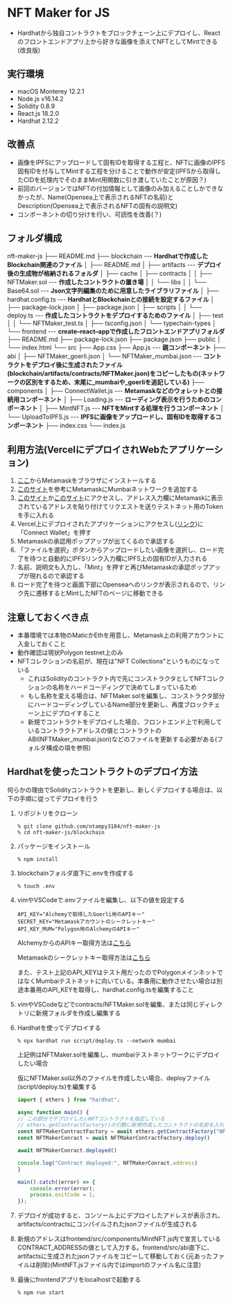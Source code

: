 # NFT Maker for JS

- Hardhatから独自コントラクトをブロックチェーン上にデプロイし、Reactのフロントエンドアプリ上から好きな画像を添えてNFTとしてMintできる(改良版)

## 実行環境

- macOS Monterey 12.2.1
- Node.js v16.14.2
- Solidity 0.8.9
- React.js 18.2.0
- Hardhat 2.12.2

## 改善点

- 画像をIPFSにアップロードして固有IDを取得する工程と、NFTに画像のIPFS固有IDを付与してMintする工程を分けることで動作が安定(IPFSから取得したCIDを処理内でそのままMint用関数に引き渡していたことが原因？)
- 前回のバージョンではNFTの付加情報として画像のみ加えることしかできなかったが、Name(Opensea上で表示されるNFTの名前)とDescription(Opensea上で表示されるNFTの固有の説明文)
- コンポーネントの切り分けを行い、可読性を改善(？)

## フォルダ構成

nft-maker-js
├── README.md
├── blockchain                         --- **Hardhatで作成したBlockchain関連のファイル**
│   ├── README.md
│   ├── artifacts                      --- **デプロイ後の生成物が格納されるフォルダ**
│   ├── cache
│   ├── contracts
│   │   ├── NFTMaker.sol               --- **作成したコントラクトの置き場**
│   │   └── libs
│   │       └── Base64.sol             --- **Json文字列編集のために用意したライブラリファイル**
│   ├── hardhat.config.ts               --- **HardhatとBlockchainとの接続を設定するファイル**
│   ├── package-lock.json
│   ├── package.json
│   ├── scripts
│   │   └── deploy.ts                   --- **作成したコントラクトをデプロイするためのファイル**
│   ├── test
│   │   └── NFTMaker_test.ts
│   ├── tsconfig.json
│   └── typechain-types
│
└── frontend                            --- **create–react–appで作成したフロントエンドアプリフォルダ**
    ├── README.md
    ├── package-lock.json
    ├── package.json
    ├── public
    │   └── index.html
    └── src
        ├── App.css
        ├── App.js                      --- **親コンポーネント**
        ├── abi
        │   ├── NFTMaker_goerli.json
        │   └── NFTMaker_mumbai.json    --- **コントラクトをデプロイ後に生成されたファイル(blockchain/artifacts/contracts/NFTMaker.json)をコピーしたもの(ネットワークの区別をするため、末尾に_mumbaiや_goerliを追記している)**
        ├── components
        │   ├── ConnectWallet.js        --- **Metamaskなどのウォレットとの接続用コンポーネント**
        │   ├── Loading.js              --- **ローディング表示を行うためのコンポーネント**
        │   ├── MintNFT.js              --- **NFTをMintする処理を行うコンポーネント**
        │   └── UploadToIPFS.js         --- **IPFSに画像をアップロードし、固有IDを取得するコンポーネント**
        ├── index.css
        └── index.js

## 利用方法(VercelにデプロイされWebたアプリケーション)

1. [ここ](https://metamask.io/download/)からMetamaskをブラウザにインストールする
2. [このサイト](https://wiki.polygon.technology/docs/develop/metamask/config-polygon-on-metamask/)を参考にMetamaskにMumbaiネットワークを追加する
3. [このサイト](https://mumbaifaucet.com/)か[このサイト](https://faucet.polygon.technology/)にアクセスし、アドレス入力欄にMetamaskに表示されているアドレスを貼り付けてリクエストを送りテストネット用のTokenを手に入れる
4. Vercel上にデプロイされたアプリケーションにアクセスし([リンク](https://nft-maker-js.vercel.app/))に「Connect Wallet」を押す
5. Metamaskの承認用ポップアップが出てくるので承認する
6. 「ファイルを選択」ボタンからアップロードしたい画像を選択し、ロード完了を待つと自動的にIPFSリンク入力欄にIPFS上の固有IDが入力される
7. 名前、説明文も入力し、「Mint」を押すと再びMetamaskの承認ポップアップが現れるので承認する
8. ロード完了を待つと画面下部にOpenseaへのリンクが表示されるので、リンク先に遷移するとMintしたNFTのページに移動できる

## 注意しておくべき点

- 本番環境では本物のMaticかEthを用意し、Metamask上の利用アカウントに入金しておくこと
- 動作確認は現状Polygon testnet上のみ
- NFTコレクションの名前が、現在は"NFT Collections"というものになっている
  - これはSolidityのコントラクト内で先にコンストラクタとしてNFTコレクションの名称をハードコーディングで決めてしまっているため
  - もし名称を変える場合は、NFTMaker.solを編集し、コンストラクタ部分にハードコーディングしているName部分を更新し、再度ブロックチェーン上にデプロイすること
  - 新規でコントラクトをデプロイした場合、フロントエンド上で利用しているコントラクトアドレスの値とコントラクトのABI(NFTMaker_mumbai.json)などのファイルを更新する必要がある(フォルダ構成の項を参照)

## Hardhatを使ったコントラクトのデプロイ方法

何らかの理由でSolidityコントラクトを更新し、新しくデプロイする場合は、以下の手順に従ってデプロイを行う

1. リポジトリをクローン

    ```:
    % git clone github.com/otampy3184/nft-maker-js
    % cd nft-maker-js/blockchain
    ```

2. パッケージをインストール

    ```:
    % npm install
    ```

3. blockchainフォルダ直下に.envを作成する

    ```:
    % touch .env
    ```

4. vimやVSCodeで.envファイルを編集し、以下の値を設定する

    ```:
    API_KEY="Alchemyで取得したGoerli用のAPIキー"
    SECRET_KEY="Metamaskアカウントのシークレットキー"
    API_KEY_MUM="Polygon用のAlchemyのAPIキー"
    ```

    AlchemyからのAPIキー取得方法は[こちら](https://www.youtube.com/watch?v=o3sO3KjwfAg)

    Metamaskのシークレットキー取得方法は[こちら](https://www.wise-sendai.jp/metamask-key/)

    また、テスト上記のAPI_KEYはテスト用だったのでPolygonメインネットではなくMumbaiテストネットに向いている。本番用に動作させたい場合は別途本番用のAPI_KEYを取得し、hardhat.config.tsを編集すること

5. vimやVSCodeなどでcontracts/NFTMaker.solを編集、または同じディレクトリに新規フォルダを作成し編集する

6. Hardhatを使ってデプロイする

    ```:
    % npx hardhat run script/deploy.ts --network mumbai  
    ```

    上記例はNFTMaker.solを編集し、mumbaiテストネットワークにデプロイしたい場合

    仮にNFTMaker.sol以外のファイルを作成したい場合、deployファイル(script/deploy.ts)を編集する

    ```typescript:deploy.ts
    import { ethers } from "hardhat";

    async function main() {
    // この部分でデプロイしたいNFTコントラクトを指定している
    // ethers.getContractFactory()の引数に新規作成したコントラクトの名前を入れておく(ファイル名ではなく、ファイル内のcontract{}で宣言した名前)
    const NFTMakerContractFactory = await ethers.getContractFactory("NFTMaker") 
    const NFTMakerConract = await NFTMakerContractFactory.deploy()

    await NFTMakerConract.deployed()

    console.log("Contract deployed:", NFTMakerConract.address)
    }

    main().catch((error) => {
        console.error(error);
        process.exitCode = 1;
    });
    ```

7. デプロイが成功すると、コンソール上にデプロイしたアドレスが表示され、artifacts/contractsにコンパイルされたjsonファイルが生成される

8. 新規のアドレスはfrontend/src/components/MintNFT.js内で宣言しているCONTRACT_ADDRESSの値として入力する。frontend/src/abi直下に、artifactsに生成されたjsonファイルをコピーして移動しておく(元あったファイルは削除)(MintNFT.jsファイル内ではimportのファイル名に注意)

9. 最後にfrontendアプリをlocalhostで起動する

    ```:
    % npm run start
    ```
